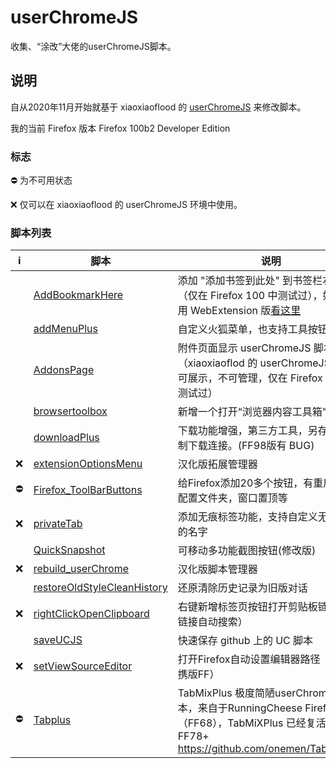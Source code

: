 # userChromeJS

收集、“涂改”大佬的userChromeJS脚本。

## 说明
自从2020年11月开始就基于 xiaoxiaoflood 的 [userChromeJS](https://github.com/xiaoxiaoflood/firefox-scripts/) 来修改脚本。

我的当前 Firefox 版本 Firefox 100b2 Developer Edition

### 标志

⛔ 为不可用状态

❌ 仅可以在 xiaoxiaoflood 的 userChromeJS 环境中使用。

### 脚本列表

| ℹ️    | 脚本                                                         | 说明                                                         |
| ---- | ------------------------------------------------------------ | ------------------------------------------------------------ |
|      | [AddBookmarkHere](AddBookmarkHere.uc.js)                     | 添加 "添加书签到此处" 到书签栏右键菜单（仅在 Firefox 100 中测试过），如果想使用 WebExtension 版[看这里](https://github.com/benzBrake/FirefoxCustomize/tree/master/extensions/addbookmarkhere) |
|      | [addMenuPlus](addMenuPlus/addMenuPlus.uc.js)                 | 自定义火狐菜单，也支持工具按钮移动                           |
|      | [AddonsPage](AddonsPage_fx72.uc.js)                          | 附件页面显示 userChromeJS 脚本列表（xiaoxiaoflod 的 userChromeJS 环境仅可展示，不可管理，仅在 Firefox 100 中测试过） |
|      | [browsertoolbox](browsertoolbox.uc.js)                       | 新增一个打开“浏览器内容工具箱”的按钮                         |
|      | [downloadPlus](downloadPlus/)                                | 下载功能增强，第三方工具，另存为，复制下载连接。(FF98版有 BUG) |
| ❌    | [extensionOptionsMenu](extensionOptionsMenu.uc.js)           | 汉化版拓展管理器                                             |
| ⛔    | [Firefox_ToolBarButtons](Firefox_ToolBarButtons.uc.js)       | 给Firefox添加20多个按钮，有重启，打开配置文件夹，窗口置顶等  |
| ❌    | [privateTab](privateTab.uc.js)                               | 添加无痕标签功能，支持自定义无痕身份的名字                   |
|      | [QuickSnapshot](QuickSnapshot_Mod.uc.js)                     | 可移动多功能截图按钮(修改版)                                 |
| ❌    | [rebuild_userChrome](rebuild_userChrome.uc.js)               | 汉化版脚本管理器                                             |
|      | [restoreOldStyleCleanHistory](restoreOldStyleCleanHistory.uc.js) | 还原清除历史记录为旧版对话                                   |
| ❌    | [rightClickOpenClipboard](rightClickOpenClipboard.uc.js)     | 右键新增标签页按钮打开剪贴板链接（非链接自动搜索）           |
|      | [saveUCJS](saveUCJS.uc.js)                                   | 快速保存 github 上的 UC 脚本                                 |
| ❌    | [setViewSourceEditor](setViewSourceEditor.uc.js)             | 打开Firefox自动设置编辑器路径（用于便携版FF）                |
| ⛔    | [Tabplus](Tabplus/Tabplus.uc.js)                             | TabMixPlus 极度简陋userChromeJS版本，来自于RunningCheese Firefox V10（FF68），TabMiXPlus 已经复活，支持 FF78+ https://github.com/onemen/TabMixPlus |

